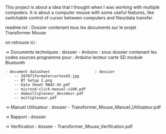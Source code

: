 This project is about a idea that I thought when I was working with multiple computers.
It is about a computer mouse with some useful features, like switchable control of cursor between computers and files/data transfer.

readme.txt :
Dossier contenant tous les documents sur le projet Transformer Mouse

on retrouve ici :

-> Documents techniques 					: dossier 
	- Arduino 							: sous dossier 
	contenant les codes sources programme pour :
		Arduino
		lecteur carte SD 
		module Bluetooth

	- document datasheet					: dossier 
		-- 397071formatercartesd3.jpg
		-- BT Setup 2.png
		-- Data Sheet RN42-XV.pdf
		-- microsd-click-manual-v100.pdf
		-- demuxltiplexeur_decodeur.pdf
		-- multiplexeur.pdf

-> Manuel Utilisateur 						: dossier 
	- Transformer_Mouse_Manuel_Utilisateur.pdf


-> Rapport 							: dossier

-> Verification							: dossier
	- Transformer_Mouse_Verification.pdf
